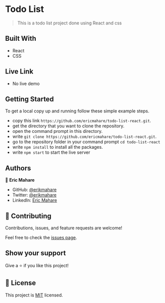 # Todo List

> This is a todo list project done using React and css

## Built With

- React
- CSS

## Live Link

- No live demo

## Getting Started

To get a local copy up and running follow these simple example steps.

- copy this link `https://github.com/ericmahare/todo-list-react.git`.
- get the directory that you want to clone the repository.
- open the command prompt in this directory.
- write `git clone https://github.com/ericmahare/todo-list-react.git`.
- go to the repository folder in your command prompt `cd todo-list-react`
- write `npm install` to install all the packages.
- write `npm start` to start the live server

## Authors

👤 **Eric Mahare**

- GitHub: [@erikmahare](https://github.com/ericmahare)
- Twitter: [@erikmahare](https://twitter.com/erikmahare)
- LinkedIn: [Eric Mahare](https://www.linkedin.com/in/eric-mahare-358944183?lipi=urn%3Ali%3Apage%3Ad_flagship3_profile_view_base_contact_details%3BGc83LPvtSs%2BW8o55aCNPKw%3D%3D)


## 🤝 Contributing

Contributions, issues, and feature requests are welcome!

Feel free to check the [issues page](../../issues/).

## Show your support

Give a ⭐️ if you like this project!

## 📝 License

This project is [MIT](./MIT.md) licensed.
